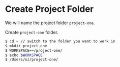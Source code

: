 # Create Project Folder

We will name the project folder `project-one`.

Create `project-one` folder.

```bash
$ cd ~ // switch to the folder you want to work in
$ mkdir project-one
$ WORKSPACE=~/project-one/
$ echo $WORKSPACE
$ /Users/oz/project-one/
```


